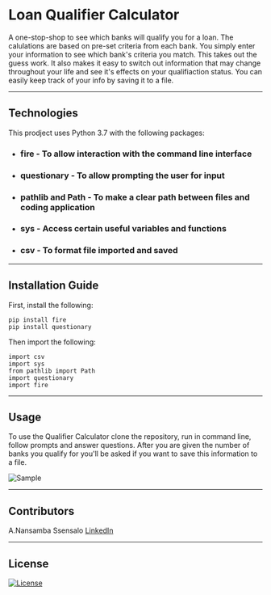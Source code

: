 # Loan Qualifier Calculator



A one-stop-shop to see which banks will qualify you for a loan. The calulations are based on pre-set criteria from each bank. You simply enter your information to see which bank's criteria you match. This takes out the guess work. It also makes it easy to switch out information that may change throughout your life and see it's effects on your qualifiaction status. You can easily keep track of your info by saving it to a file.


---

## Technologies

This prodject uses Python 3.7 with the following packages:
* ### **fire** - To allow interaction with the command line interface
* ### **questionary** - To allow prompting the user for input
* ### **pathlib and Path** - To make a clear path between files and coding application
* ### **sys** - Access certain useful variables and functions
* ### **csv** - To format file imported and saved

---

## Installation Guide

First, install the following:
    
    pip install fire
    pip install questionary

Then import the following:
    
    import csv
    import sys
    from pathlib import Path
    import questionary
    import fire

---

## Usage

To use the Qualifier Calculator clone the repository, run in command line, follow prompts and answer questions. After you are given the number of banks you qualify for you'll be asked if you want to save this information to a file. 

![Sample](C:\Users\nssen\Pictures\Screenshots(28).png)



---

## Contributors

A.Nansamba Ssensalo
[LinkedIn](www.linkedin.com/in/a-nansamba-ssensalo)

---

## License

[![License](https://img.shields.io/badge/License-Boost%201.0-lightblue.svg)](https://www.boost.org/LICENSE_1_0.txt)
